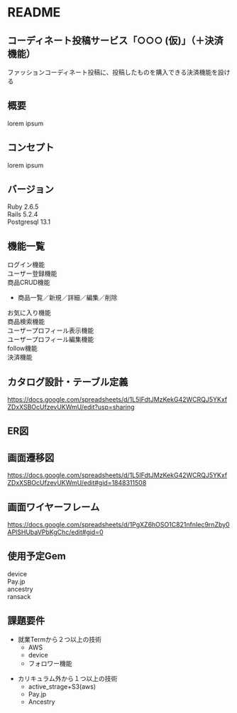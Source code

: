 # README

## コーディネート投稿サービス「○○○ (仮)」（＋決済機能）　

ファッションコーディネート投稿に、投稿したものを購入できる決済機能を設ける

## 概要
lorem ipsum

## コンセプト
lorem ipsum

## バージョン
Ruby 2.6.5  
Rails 5.2.4  
Postgresql 13.1  

## 機能一覧  
ログイン機能  
ユーザー登録機能  
商品CRUD機能
- 商品一覧／新規／詳細／編集／削除  

お気に入り機能  
商品検索機能  
ユーザープロフィール表示機能  
ユーザープロフィール編集機能  
follow機能  
決済機能  

## カタログ設計・テーブル定義
https://docs.google.com/spreadsheets/d/1L5IFdtJMzKekG42WCRQJ5YKxfZDxXSBOcUfzevUKWmU/edit?usp=sharing

## ER図

## 画面遷移図
https://docs.google.com/spreadsheets/d/1L5IFdtJMzKekG42WCRQJ5YKxfZDxXSBOcUfzevUKWmU/edit#gid=1848311508

## 画面ワイヤーフレーム
https://docs.google.com/spreadsheets/d/1PgXZ6hOSO1C821nfnIec9rnZby0APlSHUbaVPbKgChc/edit#gid=0

## 使用予定Gem

device  
Pay.jp  
ancestry  
ransack  


## 課題要件
* 就業Termから２つ以上の技術  
  * AWS
  * device
  * フォロワー機能  
  
- カリキュラム外から１つ以上の技術  
  - active_strage+S3(aws)
  - Pay.jp
  - Ancestry
  
